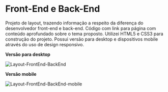 # Front-End e Back-End
Projeto  de layout, trazendo informação a respeito da diferença do desenvolvedor front-end e back-end. Código com link para página com conteúdo aprofundado sobre o tema proposto.
Utilizei HTML5 e CSS3 para construção do projeto.
Possui versão para desktop e dispositivos mobile através do uso de design responsivo.

**Versão para desktop**

![Layout-FrontEnd-BackEnd](https://user-images.githubusercontent.com/127248374/226620993-18c75a07-0864-4cca-9561-f1f693a1c22b.png)

**Versão mobile**

![Layout-FrontEnd-BackEnd-mobile](https://user-images.githubusercontent.com/127248374/226622529-2cf343ff-9f9b-46f2-acff-83bb6352a055.png)
